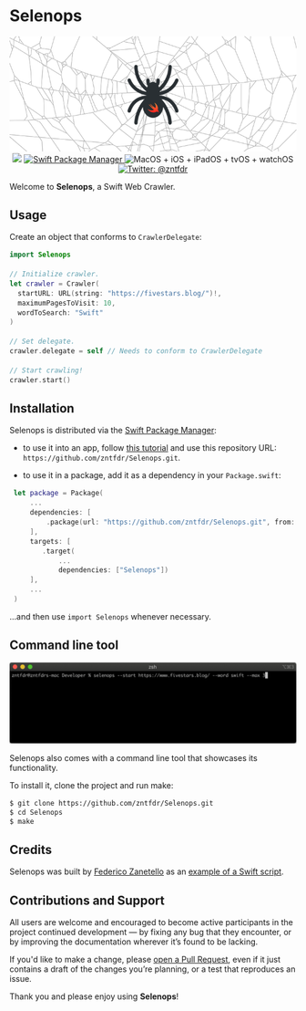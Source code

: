 # Selenops
<p align="center">
    <img src="logo.png" width="580" max-width="90%" alt="Selenops logo" />
    <br/>
    <img src="https://img.shields.io/badge/swift-5.1-orange.svg" />
    <a href="https://swift.org/package-manager">
        <img src="https://img.shields.io/badge/swiftpm-compatible-brightgreen.svg?style=flat" alt="Swift Package Manager" />
    </a>
     <img src="https://img.shields.io/badge/platforms-macOS+iOS+iPadOS+tvOS+watchOS-brightgreen.svg?style=flat" alt="MacOS + iOS + iPadOS + tvOS + watchOS"/>
    <a href="https://twitter.com/zntfdr">
        <img src="https://img.shields.io/badge/twitter-@zntfdr-blue.svg?style=flat" alt="Twitter: @zntfdr" />
    </a>
</p>

Welcome to **Selenops**, a Swift Web Crawler.

## Usage

Create an object that conforms to `CrawlerDelegate`:


```swift
import Selenops

// Initialize crawler.
let crawler = Crawler(
  startURL: URL(string: "https://fivestars.blog/")!,
  maximumPagesToVisit: 10,
  wordToSearch: "Swift"
)

// Set delegate.
crawler.delegate = self // Needs to conform to CrawlerDelegate

// Start crawling!
crawler.start()
```

## Installation

Selenops is distributed via the [Swift Package Manager](https://swift.org/package-manager):  

- to use it into an app, follow [this tutorial](https://developer.apple.com/documentation/swift_packages/adding_package_dependencies_to_your_app) and use this repository URL: `https://github.com/zntfdr/Selenops.git`.

- to use it in a package, add it as a dependency in your `Package.swift`:
```swift
 let package = Package(
     ...
     dependencies: [
         .package(url: "https://github.com/zntfdr/Selenops.git", from: "2.0.0")
     ],
     targets: [
        .target(
            ...
            dependencies: ["Selenops"])
     ],
     ...
 )
```
  ...and then use `import Selenops` whenever necessary.

## Command line tool
<p align="center">
    <img src="cli-example.gif" max-width="90%" alt="Swift Web Crawler in action" />

Selenops also comes with a command line tool that showcases its functionality.

To install it, clone the project and run make:

```shell
$ git clone https://github.com/zntfdr/Selenops.git
$ cd Selenops
$ make
```

## Credits

Selenops was built by [Federico Zanetello](https://twitter.com/zntfdr) as an [example of a Swift script][selenopsArticle].

## Contributions and Support

All users are welcome and encouraged to become active participants in the project continued development — by fixing any bug that they encounter, or by improving the documentation wherever it’s found to be lacking.

If you'd like to make a change, please [open a Pull Request](https://github.com/zntfdr/Selenops/pull/new), even if it just contains a draft of the changes you’re planning, or a test that reproduces an issue.

Thank you and please enjoy using **Selenops**!

[selenopsArticle]: https://www.fivestars.blog/code/build-web-crawler-swift.html
